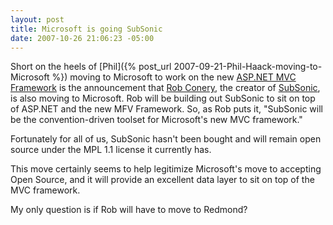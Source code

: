 ```yaml
---
layout: post
title: Microsoft is going SubSonic
date: 2007-10-26 21:06:23 -05:00
---
```


Short on the heels of [Phil]({% post_url 2007-09-21-Phil-Haack-moving-to-Microsoft %}) moving to Microsoft to work on the new [ASP.NET MVC Framework](http://weblogs.asp.net/scottgu/archive/2007/10/14/asp-net-mvc-framework.aspx) is the announcement that [Rob Conery](http://blog.wekeroad.com/2007/10/26/microsoft-subsonic-and-me/), the creator of [SubSonic](http://subsonicproject.com/), is also moving to Microsoft. Rob will be building out SubSonic to sit on top of ASP.NET and the new MFV Framework. So, as Rob puts it, "SubSonic will be the convention-driven toolset for Microsoft's new MVC framework."

Fortunately for all of us, SubSonic hasn't been bought and will remain open source under the MPL 1.1 license it currently has.

This move certainly seems to help legitimize Microsoft's move to accepting Open Source, and it will provide an excellent data layer to sit on top of the MVC framework.

My only question is if Rob will have to move to Redmond?

